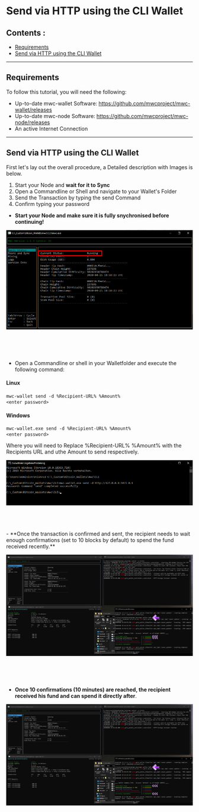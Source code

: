 # Send via HTTP using the CLI Wallet

## Contents : 
  * [Requirements](#requirements)
  * [Send via HTTP using the CLI Wallet](#send-via-http-using-the-cli-wallet-1)
  
------
  
## Requirements
To follow this tutorial, you will need the following:

- Up-to-date mwc-wallet Software: https://github.com/mwcproject/mwc-wallet/releases
- Up-to-date mwc-node Software: https://github.com/mwcproject/mwc-node/releases
- An active Internet Connection

------

## Send via HTTP using the CLI Wallet

 
 First let's lay out the overall procedure, a Detailed description with Images is below.
 
 1) Start your Node and **wait for it to Sync**
 2) Open a Commandline or Shell and navigate to your Wallet's Folder
 3) Send the Transaction by typing the send Command
 4) Confirm typing your password
 
  
  
  - **Start your Node and make sure it is fully snychronised before continuing!**
  
  ![nodesynced](/static/img/nodesynced.png "Node Fully Synced")  
  
  <br />
  <br /> 
  <br /> 
  
  - Open a Commandline or shell in your Walletfolder and execute the following command: 
  
   #### Linux

	mwc-wallet send -d %Recipient-URL% %Amount%
	<enter password>

 
 #### Windows
 
	mwc-wallet.exe send -d %Recipient-URL% %Amount%
	<enter password>


  Where you will need to Replace %Recipient-URL% %Amount% with the Recipients URL and uthe Amount to send respectively.

  
   ![sendcommandhttp](/static/img/sendcommandhttp.png "Send Command Example")  
   
   <br />
   <br /> 
   <br /> 
   - **Once the transaction is confirmed and sent, the recipient needs to wait enough confirmations (set to 10 blocks by default) to spend the fund received recently.**   

![confirmed](/static/img/ngrok7.png "confirmed")

  <br />
  <br /> 
  <br />


- **Once 10 confirmations (10 minutes) are reached, the recipient received his fund and can spend it directly after**.   

![+10confirmation](/static/img/ngrok8.png "+10 confirmations")